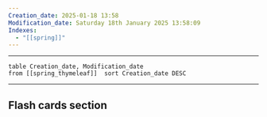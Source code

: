 ```yaml
---
Creation_date: 2025-01-18 13:58
Modification_date: Saturday 18th January 2025 13:58:09
Indexes:
  - "[[spring]]"
---
```


----



```dataview
table Creation_date, Modification_date
from [[spring_thymeleaf]]  sort Creation_date DESC
```























---
## Flash cards section
